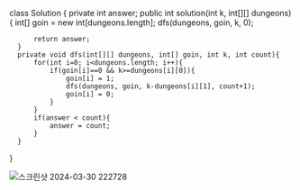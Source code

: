   class Solution {
      private int answer;
      public int solution(int k, int[][] dungeons) {
          int[] goin = new int[dungeons.length];
          dfs(dungeons, goin, k, 0);
          
          return answer;
      }
      private void dfs(int[][] dungeons, int[] goin, int k, int count){
          for(int i=0; i<dungeons.length; i++){
              if(goin[i]==0 && k>=dungeons[i][0]){
                  goin[i] = 1;
                  dfs(dungeons, goin, k-dungeons[i][1], count+1);
                  goin[i] = 0;
              }
          }
          if(answer < count){
              answer = count;
          }
      }
  }

  ![스크린샷 2024-03-30 222728](https://github.com/Ajaewoo/codingTest/assets/95599247/ece4f690-4e62-4764-ac1a-3d511887e876)
